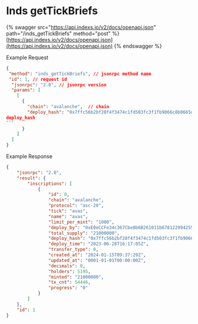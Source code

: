 # Inds getTickBriefs

{% swagger src="https://api.indexs.io/v2/docs/openapi.json" path="/inds_getTickBriefs" method="post" %}
[https://api.indexs.io/v2/docs/openapi.json](https://api.indexs.io/v2/docs/openapi.json)
{% endswagger %}

Example Request

````json
{
 "method": "inds_getTickBriefs", // jsonrpc method name
 "id": 1, // request id
  "jsonrpc": "2.0", // jsonrpc version
  "params": [
    [
      {
        "chain": "avalanche",  // chain 
        "deploy_hash": "0x7ffc56b2bf20f4f3474c1fd503fc3f1fb9066c8b0665d6da11185cac892108a5"  // ```postman_json
deploy_hash
```
      }
    ]
  ]
}

````

Example Response

```json
{
    "jsonrpc": "2.0",
    "result": {
        "inscriptions": [
            {
                "id": 0,
                "chain": "avalanche",
                "protocol": "asc-20",
                "tick": "avas",
                "name": "avas",
                "limit_per_mint": "1000",
                "deploy_by": "0xE0eCCFe34c367Cbe0b6B261011b6781229942552",
                "total_supply": "21000000",
                "deploy_hash": "0x7ffc56b2bf20f4f3474c1fd503fc3f1fb9066c8b0665d6da11185cac892108a5",
                "deploy_time": "2023-06-28T16:17:05Z",
                "transfer_type": 0,
                "created_at": "2024-01-15T09:37:29Z",
                "updated_at": "0001-01-01T00:00:00Z",
                "decimals": 0,
                "holders": 5195,
                "minted": "21000000",
                "tx_cnt": 54446,
                "progress": "0"
            }
        ]
    },
    "id": 1
}
```
